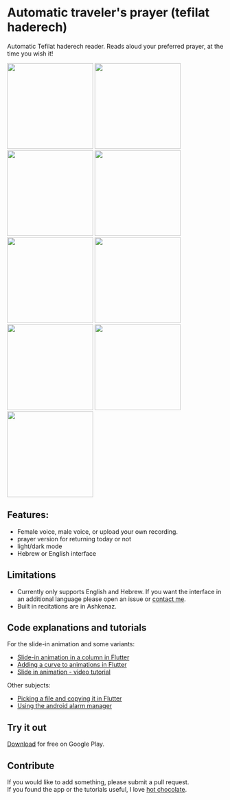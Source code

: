 # Automatic traveler's prayer (tefilat haderech)

Automatic Tefilat haderech reader. Reads aloud your preferred prayer, at the time you wish it!

<img src="https://github.com/danielle-h/auto-tefilat-haderech/assets/23185702/48860303-534d-4b8a-8a08-953657d0a91f" width="200">
<img src="https://github.com/danielle-h/auto-tefilat-haderech/assets/23185702/a8dd021b-9c08-40c8-b807-984c5176b385" width="200">
<img src="https://github.com/danielle-h/auto-tefilat-haderech/assets/23185702/9483865d-bbb4-4dc8-840a-f6d19c087eaf" width="200">
<img src="https://github.com/danielle-h/auto-tefilat-haderech/assets/23185702/70129947-1d6d-492e-b214-033dda100b19" width="200">
<img src="https://github.com/danielle-h/auto-tefilat-haderech/assets/23185702/e06d3fd9-1380-48e7-bf38-77337a5b318d" width="200">
<img src="https://github.com/danielle-h/auto-tefilat-haderech/assets/23185702/401b1c1b-4e12-48fc-a17c-52cec64a6151" width="200">
<img src="https://github.com/danielle-h/auto-tefilat-haderech/assets/23185702/eb892279-99fb-4275-a715-df90ba1eaa51" width="200">
<img src="https://github.com/danielle-h/auto-tefilat-haderech/assets/23185702/605078e3-522b-48e0-9831-e74ff1c2b9e0" width="200">
<img src="https://github.com/danielle-h/auto-tefilat-haderech/assets/23185702/20dc716d-ef40-4035-b77d-ff11bbd8dc2c" width="200">


## Features: 
 - Female voice, male voice, or upload your own recording.
 - prayer version for returning today or not
 - light/dark mode
 - Hebrew or English interface


## Limitations
 - Currently only supports English and Hebrew. If you want the interface in an additional language please open an issue or [contact me](https://danielle-honig.com/contact/).
 - Built in recitations are in Ashkenaz.

## Code explanations and tutorials
For the slide-in animation and some variants:     
 - [Slide-in animation in a column in Flutter](https://danielle-honig.com/flutter/animation/2023/12/22/slide-in-animation-flutter.html)
 - [Adding a curve to animations in Flutter](https://danielle-honig.com/flutter/animation/2024/01/11/adding-a-curve-flutter.html)
 - [Slide in animation - video tutorial](https://www.youtube.com/watch?v=bcdVxweFhzI)

Other subjects:    
 - [Picking a file and copying it in Flutter](https://danielle-honig.com/flutter/file/2023/12/15/pick-file-copy-flutter.html)
 - [Using the android alarm manager](https://danielle-honig.com/flutter/2023/12/08/a-prayer-for-the-way.html)
   

## Try it out
[Download](https://play.google.com/store/apps/details?id=com.honeystone.tefilat_haderech) for free on Google Play.

## Contribute
If you would like to add something, please submit a pull request.  
If you found the app or the tutorials useful, I love [hot chocolate](https://www.buymeacoffee.com/369wkrttu6).



